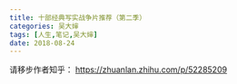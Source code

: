 ```yaml
---
title: 十部经典写实战争片推荐（第二季）
categories: 吴大婶
tags: [人生,笔记,吴大婶]
date: 2018-08-24
---
```


请移步作者知乎：
https://zhuanlan.zhihu.com/p/52285209